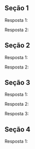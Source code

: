 ## Seção 1

Resposta 1: <!-- Sua resposta vem aqui -->

Resposta 2: <!-- Sua resposta vem aqui -->

## Seção 2

Resposta 1: <!-- Sua resposta vem aqui -->

Resposta 2: <!-- Sua resposta vem aqui -->

## Seção 3

Resposta 1: <!-- Sua resposta vem aqui -->

Resposta 2: <!-- Sua resposta vem aqui -->

Resposta 3: <!-- Sua resposta vem aqui -->

## Seção 4

Resposta 1: <!-- Sua resposta vem aqui -->
